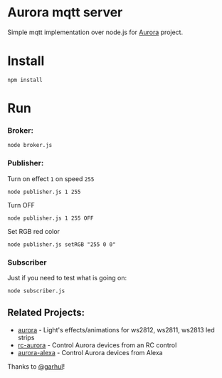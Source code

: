 # Aurora mqtt server

Simple mqtt implementation over node.js for [Aurora](https://github.com/garhul/aurora) project.

# Install

```
npm install
```

# Run

### Broker:

```
node broker.js
```

### Publisher:

Turn on effect `1` on speed `255`

```
node publisher.js 1 255
```

Turn OFF

```
node publisher.js 1 255 OFF
```

Set RGB red color

```
node publisher.js setRGB "255 0 0"
```

### Subscriber

Just if you need to test what is going on:

```
node subscriber.js
```

## Related Projects:

- [aurora](https://github.com/garhul/aurora) - Light's effects/animations for ws2812, ws2811, ws2813 led strips
- [rc-aurora](https://github.com/sfabrizio/rc-aurora) - Control Aurora devices from an RC control
- [aurora-alexa](https://github.com/sfabrizio/aurora-alexa) - Control Aurora devices from Alexa

Thanks to [@garhul](https://github.com/garhul)!
